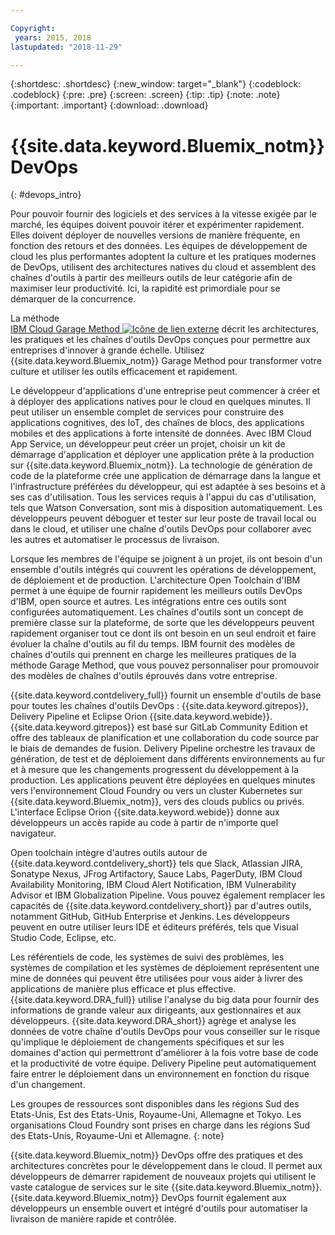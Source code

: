 ```yaml
---

Copyright:
 years: 2015, 2018
lastupdated: "2018-11-29"

---
```


{:shortdesc: .shortdesc}
{:new_window: target="_blank"}
{:codeblock: .codeblock}
{:pre: .pre}
{:screen: .screen}
{:tip: .tip}
{:note: .note}
{:important: .important}
{:download: .download}


# {{site.data.keyword.Bluemix_notm}} DevOps
{: #devops_intro}

Pour pouvoir fournir des logiciels et des services à la vitesse exigée par le marché, les équipes doivent pouvoir itérer et expérimenter rapidement. Elles doivent déployer de nouvelles versions de manière fréquente, en fonction des retours et des données. Les équipes de développement de cloud les plus performantes adoptent la culture et les pratiques modernes de DevOps, utilisent des architectures natives du cloud et assemblent des chaînes d'outils à partir des meilleurs outils de leur catégorie afin de maximiser leur productivité. Ici, la rapidité est primordiale pour se démarquer de la concurrence.

La méthode  
<a href="https://www.ibm.com/cloud/garage">IBM Cloud Garage Method <img src="../../icons/launch-glyph.svg" alt="Icône de lien externe"></a>
décrit les architectures, les pratiques et les chaînes d'outils DevOps conçues pour permettre aux entreprises d'innover à grande échelle. Utilisez {{site.data.keyword.Bluemix_notm}} Garage Method pour transformer votre culture et utiliser les outils efficacement et rapidement.

Le développeur d'applications d'une entreprise peut commencer à créer et à déployer des applications natives pour le cloud en quelques minutes. Il peut utiliser un ensemble complet de services pour construire des applications cognitives, des IoT, des chaînes de blocs, des applications mobiles et des applications à forte intensité de données. Avec IBM Cloud App Service, un développeur peut créer un projet, choisir un kit de démarrage d'application et déployer une application prête à la production sur {{site.data.keyword.Bluemix_notm}}. La technologie de génération de code de la plateforme crée une application de démarrage dans la langue et l'infrastructure préférées du développeur, qui est adaptée à ses besoins et à ses cas d'utilisation. Tous les services requis à l'appui du cas d'utilisation, tels que Watson Conversation, sont mis à disposition automatiquement. Les développeurs peuvent déboguer et tester sur leur poste de travail local ou dans le cloud, et utiliser une chaîne d'outils DevOps pour collaborer avec les autres et automatiser le processus de livraison.

Lorsque les membres de l'équipe se joignent à un projet, ils ont besoin d'un ensemble d'outils intégrés qui couvrent les opérations de développement, de déploiement et de production. L'architecture Open Toolchain d'IBM permet à une équipe de fournir rapidement les meilleurs outils DevOps d'IBM, open source et autres. Les intégrations entre ces outils sont configurées automatiquement. Les chaînes d'outils sont un concept de première classe sur la plateforme, de sorte que les développeurs peuvent rapidement organiser tout ce dont ils ont besoin en un seul endroit et faire évoluer la chaîne d'outils au fil du temps. IBM fournit des modèles de chaînes d'outils qui prennent en charge les meilleures pratiques de la méthode Garage Method, que vous pouvez personnaliser pour promouvoir des modèles de chaînes d'outils éprouvés dans votre entreprise.

{{site.data.keyword.contdelivery_full}} fournit un ensemble d'outils de base pour toutes les chaînes d'outils DevOps : {{site.data.keyword.gitrepos}}, Delivery Pipeline et Eclipse Orion {{site.data.keyword.webide}}. {{site.data.keyword.gitrepos}} est basé sur GitLab Community Edition et offre des tableaux de planification et une collaboration du code source par le biais de demandes de fusion. Delivery Pipeline orchestre les travaux de génération, de test et de déploiement dans différents environnements au fur et à mesure que les changements progressent du développement à la production. Les applications peuvent être déployées en quelques minutes vers l'environnement Cloud Foundry ou vers un cluster Kubernetes sur {{site.data.keyword.Bluemix_notm}}, vers des clouds publics ou privés. L'interface Eclipse Orion {{site.data.keyword.webide}} donne aux développeurs un accès rapide au code à partir de n'importe quel navigateur.

Open toolchain intègre d'autres outils autour de {{site.data.keyword.contdelivery_short}} tels que Slack, Atlassian JIRA, Sonatype Nexus, JFrog Artifactory, Sauce Labs, PagerDuty, IBM Cloud Availability Monitoring, IBM Cloud Alert Notification, IBM Vulnerability Advisor et IBM Globalization Pipeline. Vous pouvez également remplacer les capacités de {{site.data.keyword.contdelivery_short}} par d'autres outils, notamment GitHub, GitHub Enterprise et Jenkins. Les développeurs peuvent en outre utiliser leurs IDE et éditeurs préférés, tels que Visual Studio Code, Eclipse, etc.

Les référentiels de code, les systèmes de suivi des problèmes, les systèmes de compilation et les systèmes de déploiement représentent une mine de données qui peuvent être utilisées pour vous aider à livrer des applications de manière plus efficace et plus effective. {{site.data.keyword.DRA_full}} utilise l'analyse du big data pour fournir des informations de grande valeur aux dirigeants, aux gestionnaires et aux développeurs. {{site.data.keyword.DRA_short}} agrège et analyse les données de votre chaîne d'outils DevOps pour vous conseiller sur le risque qu'implique le déploiement de changements spécifiques et sur les domaines d'action qui permettront d'améliorer à la fois votre base de code et la productivité de votre équipe. Delivery Pipeline peut automatiquement faire entrer le déploiement dans un environnement en fonction du risque d'un changement.

Les groupes de ressources sont disponibles dans les régions Sud des Etats-Unis, Est des Etats-Unis, Royaume-Uni, Allemagne et Tokyo. Les organisations Cloud Foundry sont prises en charge dans les régions Sud des Etats-Unis, Royaume-Uni et Allemagne.
{: note}

{{site.data.keyword.Bluemix_notm}} DevOps offre des pratiques et des architectures concrètes pour le développement dans le cloud. Il permet aux développeurs de démarrer rapidement de nouveaux projets qui utilisent le vaste catalogue de services sur le site {{site.data.keyword.Bluemix_notm}}. {{site.data.keyword.Bluemix_notm}} DevOps fournit également aux développeurs un ensemble ouvert et intégré d'outils pour automatiser la livraison de manière rapide et contrôlée.
